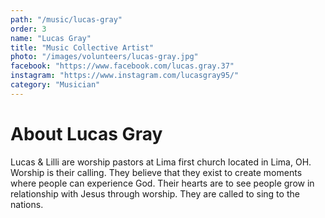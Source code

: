 ```yaml
---
path: "/music/lucas-gray"
order: 3
name: "Lucas Gray"
title: "Music Collective Artist"
photo: "/images/volunteers/lucas-gray.jpg"
facebook: "https://www.facebook.com/lucas.gray.37"
instagram: "https://www.instagram.com/lucasgray95/"
category: "Musician"
---
```


# About Lucas Gray

Lucas & Lilli are worship pastors at Lima first church located in Lima, OH. Worship is their calling. They believe that they exist to create moments where people can experience God. Their hearts are to see people grow in relationship with Jesus through worship. They are called to sing to the nations.
